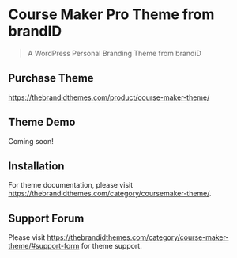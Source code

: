 # Course Maker Pro Theme from brandID

> A WordPress Personal Branding Theme from brandiD

## Purchase Theme
https://thebrandidthemes.com/product/course-maker-theme/

## Theme Demo
Coming soon!

## Installation
For theme documentation, please visit https://thebrandidthemes.com/category/coursemaker-theme/.

## Support Forum
Please visit https://thebrandidthemes.com/category/course-maker-theme/#support-form for theme support.
